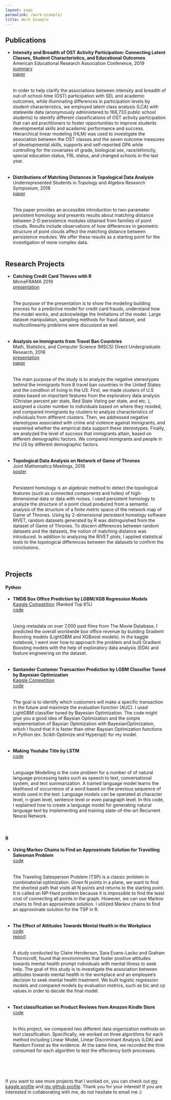 ```yaml
---
layout: page
permalink: /work-example/
title: Work Example
---
```



<h2>Publications</h2>

<ul>
	<li>
		<b>Intensity and Breadth of OST Activity Participation: Connecting Latent Classes, Student Characteristics, and Educational Outcomes</b><br>
		American Educational Research Association Conference, 2019<br>
		<a href="https://drive.google.com/file/d/1KHZiLYr9RUIb8mLNMSTKBuakwk-LRYbK/view?usp=sharing"><div class="color-button">summary</div></a> <a href="https://drive.google.com/file/d/1jdzRhoTuqoWtFGOhjxIaHd1wMf0ZT-Bg/view"><div class="color-button">paper</div></a><br><br>
		In order to help clarify the associations between intensity and breadth of out-of-school-time (OST) participation with SEL and academic outcomes, while illuminating differences in participation levels by student characteristics, we employed latent class analysis (LCA) with statewide data (anonymously administered to 168,733 public school students) to identify different classifications of OST activity participation that can aid practitioners to foster opportunities to improve students developmental skills and academic performance and success. Hierarchical linear modeling (HLM) was used to investigate the association between the OST classes and the seven outcome measures of developmental skills, supports and self-reported GPA while controlling for the covariates of grade, biological sex, race/ethnicity, special education status, FRL status, and changed schools in the last year. 
	</li><br><br>
	<li>
		<b>Distributions of Matching Distances in Topological Data Analysis</b><br>
	Underrepresented Students in Topology and Algebra Research Symposium, 2018<br>
		<a href="https://arxiv.org/abs/1812.11258"><div class="color-button">paper</div></a><br><br>
		This paper provides an accessible introduction to two-parameter persistent homology and presents results about matching distance between 2-D persistence modules obtained from families of point clouds. Results include observations of how differences in geometric structure of point clouds affect the matching distance between persistence modules. We offer these results as a starting point for the investigation of more complex data.<br>
	
</li><br>
	
</ul>		


<h2>Research Projects</h2>

<ul>
	<li>
		<b>Catching Credit Card Thieves with R</b><br>
		 MinneFRAMA 2019<br>
		<a href="https://drive.google.com/file/d/1Jq3lt-XPHSYIKws6FHW42nJW8f4EQNu4/view?usp=sharing"><div class="color-button">presentation</div></a><br><br>
		The purpose of the presentation is to show the modeling building process for a predictive model for credit card frauds, understand how the model works, and acknowledge the limitations of the model. Large dataset manipulation, sampling methods for fraud dataset, and multicollinearity problems were discussed as well.
</li><br><br>
	<li>
		<b>Analysis on Immigrants from Travel Ban Countries</b><br>
		Math, Statistics, and Computer Science (MSCS) Direct Undergraduate Research, 2018<br>
		<a href="https://docs.google.com/presentation/d/1ZntSUh4f5K-AHEX_e7vFSkVma3VJttOjVLMDRbAXq5M/edit?usp=sharing"><div class="color-button">presentation</div></a>
		<a href="https://drive.google.com/file/d/1hiBqw5hFSHBWaoGMc4juT7UXm_W9DGx0/view?usp=sharingharing"><div class="color-button">paper</div></a><br><br>
		The main purpose of the study is to analyze the negative stereotypes behind the immigrants from 8 travel ban countries in the United States and the condition of living in the US. First, we made clusters of U.S states based on important features from the exploratory data analysis (Christan percent per state, Red State Voting per state, and etc. ), assigned a cluster number to individuals based on where they resided, and compared immigrants by clusters to analyze characteristics of individuals from different clusters. Then, we addressed negative stereotypes associated with crime and violence against immigrants, and examined whether the empirical data support these stereotypes. Finally, we analyzed the level of success that immigrants attain, based on different demographic factors. We compared immigrants and people in the US by different demographic factors.
	</li><br><br>
	<li>
		<b>Topological Data Analysis on Network of Game of Thrones</b><br>
		Joint Mathematics Meetings, 2018<br>
		<a href="https://drive.google.com/file/d/1clj6gTlAm1Z17tWYzJO1BrhitJW5vLmS/view?usp=sharing"><div class="color-button">poster</div></a><br><br>
		Persistent homology is an algebraic method to detect the topological features (such as connected components and holes) of high-dimensional data or data with noises. I used persistent homology to analyze the structure of a point cloud produced from a semantic analysis of the structure of a finite metric space of the network map of Game of Thrones. Using by 2-dimensional persistent homology software RIVET, random datasets generated by R was distinguished from the dataset of Game of Thrones. To discern differences between random datasets and the datasets, the notion of matching distance was introduced. In addition to analyzing the RIVET plots, I applied statistical tests to the topological differences between the datasets to confirm the conclusions.
	</li><br><br>
</ul>


<h2>Projects</h2>

<h4>Python</h4>
<ul>
	<li>
		<b>TMDB Box Office Prediction by LGBM/XGB Regression Models</b><br>
		<a href="https://www.kaggle.com/c/tmdb-box-office-prediction">Kaggle Competition</a> (Ranked Top 6%) <br>
		<a href="https://www.kaggle.com/somang1418/eda-lgb-xgb-modelings-with-a-cute-panda-meme"><div class="color-button">code</div></a><br><br>
		Using metadata on over 7,000 past films from The Movie Database, I predicted the overall worldwide box office revenue by building Gradient Boosting models (LightGBM and XGBoost models). In the kaggle notebook, I went over how to approach the problem and built Gradient Boosting models with the help of exploratory data analysis (EDA) and feature engineering on the dataset. 
	</li><br><br>
	<li>
		<b>Santander Customer Transaction Prediction by LGBM Classifier Tuned by Bayesian Optimization</b><br>
		<a href="https://www.kaggle.com/c/santander-customer-transaction-prediction">Kaggle Competition</a><br>
		<a href="https://www.kaggle.com/somang1418/tuning-hyperparameters-under-10-minutes-lgbm"><div class="color-button">code</div></a><br><br>
		The goal is to identify which customers will make a specific transaction in the future and maximize the evaluation function (AUC). I used LightGBM classifier tuned by Bayesian Optimization. The code might give you a good idea of Baysian Optimization and the simple implementation of Baysian Optimization with BayesianOptimization, which I found that it is faster than other Baysian Optimization functions in Python (ex. Scikit-Optimize and Hyperopt) for my model.
	</li><br><br>
	<li>
		<b>Making Youtube Title by LSTM</b><br>
	<a href="https://www.kaggle.com/somang1418/youtube-video-title-generator-by-lstm-eda"><div class="color-button">code</div></a><br><br>
		Language Modelling is the core problem for a number of of natural language processing tasks such as speech to text, conversational system, and text summarization. A trained language model learns the likelihood of occurrence of a word based on the previous sequence of words used in the text. Language models can be operated at character level, n-gram level, sentence level or even paragraph level. In this code, I explained how to create a language model for generating natural language text by implementing and training state-of-the-art Recurrent Neural Network. 
	</li><br><br>
</ul>	


<h4>R</h4>
<ul>
	<li>
		<b>Using Markov Chains to Find an Approximate Solution for Travelling Salesman Problem</b><br>		
		<a href="https://github.com/somang1418/Travelling_Salesman_Problem"><div class="color-button">code</div></a><br><br>
		The Traveling Salesperson Problem (TSP) is a classic problem in combinatorial optimization. Given N points in a plane, we want to find the shortest path that visits all N points and returns to the starting point. It is called an NP-Hard problem because it is impossible to find the least cost of connecting all points in the graph. However, we can use Markov chains to find an approximate solution. I utilized Markov chains to find an approximate solution for the TSP in R.
	</li><br><br>
	<li>
		<b>The Effect of Attitudes Towards Mental Health in the Workplace</b><br>
		<a href="/rproject/Coding.html"><div class="color-button">code</div></a><a href="https://drive.google.com/file/d/1zBmm5hTOAroDYKKikHWuTarkIRcdKmmE/view?usp=sharing"><div class="color-button">report</div></a><br><br>
		A study conducted by Claire Henderson, Sara Evans-Lacko and Graham Thornicroft, found that environments that foster positive attitudes towards mental health prompt individuals with mental illness to seek help. The goal of this study is to investigate the association between attitudes towards mental health in the workplace and an employee’s decision to seek mental health treatment. We built logistic regression models and compared models by evaluation metrics, such as bic and cp values in order to decide the final model.
	</li><br><br>
	<li>
		<b>Text classification on Product Reviews from Amazon Kindle Store</b><br>
		<a href="/rproject/Final.html"><div class="color-button">code</div></a><br><br>
		In this project, we compared two different data organization methods on text classification. Specifically, we worked on three algorithms for each method including Linear Model, Linear Discriminant Analysis (LDA) and Random Forest as the evidence. At the same time, we recorded the time consumed for each algorithm to test the effeciency both processes.
	</li><br><br>
	
</ul>	

<br>


If you want to see more projects that I worked on, you can check out <a href="https://www.kaggle.com/somang1418">my kaggle profile</a> and <a href="https://github.com/somang1418">my github profile</a>. Thank you for your interest! If you are interested in collaborating with me, do not hesitate to email me :)   


	
